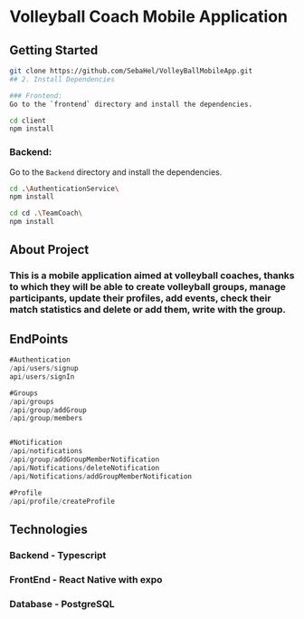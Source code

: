 # Volleyball Coach Mobile Application

## Getting Started

```bash 
git clone https://github.com/SebaHel/VolleyBallMobileApp.git
## 2. Install Dependencies

### Frontend:
Go to the `frontend` directory and install the dependencies.

cd client
npm install
```
### Backend:
Go to the `Backend` directory and install the dependencies.

```bash
cd .\AuthenticationService\
npm install
```
```bash
cd cd .\TeamCoach\    
npm install
```



## About Project

### This is a mobile application aimed at volleyball coaches, thanks to which they will be able to create volleyball groups, manage participants, update their profiles, add events, check their match statistics and delete or add them, write with the group.



## EndPoints

```typescript
#Authentication
/api/users/signup
api/users/signIn

#Groups
/api/groups
/api/group/addGroup
/api/group/members


#Notification
/api/notifications
/api/group/addGroupMemberNotification
/api/Notifications/deleteNotification
/api/Notifications/addGroupMemberNotification

#Profile
/api/profile/createProfile
```

## Technologies
### Backend - Typescript
### FrontEnd - React Native with expo
### Database - PostgreSQL
